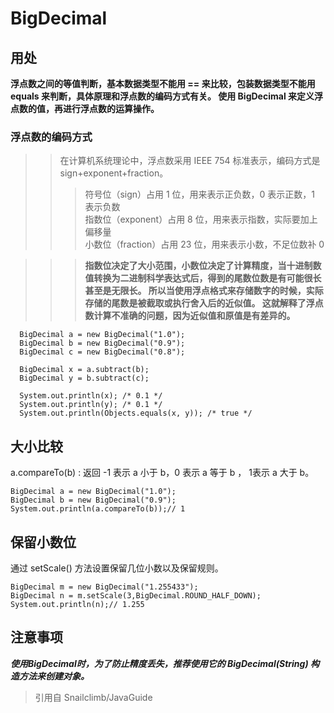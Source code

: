 # BigDecimal
## 用处
**浮点数之间的等值判断，基本数据类型不能用 == 来比较，包装数据类型不能用 equals 来判断，具体原理和浮点数的编码方式有关。
使用 BigDecimal 来定义浮点数的值，再进行浮点数的运算操作。**
### 浮点数的编码方式
>> 在计算机系统理论中，浮点数采用 IEEE 754 标准表示，编码方式是 sign+exponent+fraction。 
>>> 符号位（sign）占用 1 位，用来表示正负数，0 表示正数，1 表示负数  
>>> 指数位（exponent）占用 8 位，用来表示指数，实际要加上偏移量  
>>> 小数位（fraction）占用 23 位，用来表示小数，不足位数补 0  

>>> **指数位决定了大小范围，小数位决定了计算精度，当十进制数值转换为二进制科学表达式后，得到的尾数位数是有可能很长甚至是无限长。
所以当使用浮点格式来存储数字的时候，实际存储的尾数是被截取或执行舍入后的近似值。
这就解释了浮点数计算不准确的问题，因为近似值和原值是有差异的。** 

```
  BigDecimal a = new BigDecimal("1.0");
  BigDecimal b = new BigDecimal("0.9");
  BigDecimal c = new BigDecimal("0.8");

  BigDecimal x = a.subtract(b); 
  BigDecimal y = b.subtract(c); 

  System.out.println(x); /* 0.1 */
  System.out.println(y); /* 0.1 */
  System.out.println(Objects.equals(x, y)); /* true */
```
## 大小比较
a.compareTo(b) : 返回 -1 表示 a 小于 b，0 表示 a 等于 b ， 1表示 a 大于 b。
```
BigDecimal a = new BigDecimal("1.0");
BigDecimal b = new BigDecimal("0.9");
System.out.println(a.compareTo(b));// 1
```
## 保留小数位
通过 setScale() 方法设置保留几位小数以及保留规则。
```
BigDecimal m = new BigDecimal("1.255433");
BigDecimal n = m.setScale(3,BigDecimal.ROUND_HALF_DOWN);
System.out.println(n);// 1.255
```
## 注意事项
***使用BigDecimal时，为了防止精度丢失，推荐使用它的 BigDecimal(String) 构造方法来创建对象。***



> 引用自 Snailclimb/JavaGuide 
